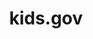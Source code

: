 ---
# This topic lives at
# https://digital.gov/topics/kids-gov

# Topic Title
title: "kids.gov"

# description — keep it short and clear
summary: ""

# Weight
weight: 1

# For more information on managing topics,
# see https://github.com/GSA/digitalgov.gov/wiki/topics
---